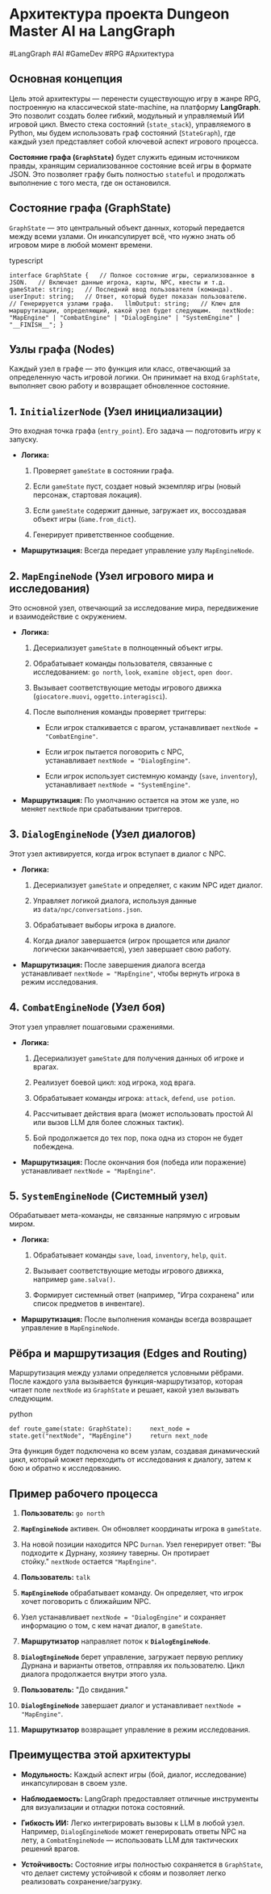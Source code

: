 # Архитектура проекта Dungeon Master AI на LangGraph

#LangGraph #AI #GameDev #RPG #Архитектура

## Основная концепция

Цель этой архитектуры — перенести существующую игру в жанре RPG, построенную на классической state-machine, на платформу **LangGraph**. Это позволит создать более гибкий, модульный и управляемый ИИ игровой цикл. Вместо стека состояний (`state_stack`), управляемого в Python, мы будем использовать граф состояний (`StateGraph`), где каждый узел представляет собой ключевой аспект игрового процесса.

**Состояние графа (`GraphState`)** будет служить единым источником правды, хранящим сериализованное состояние всей игры в формате JSON. Это позволяет графу быть полностью `stateful` и продолжать выполнение с того места, где он остановился.

## Состояние графа (GraphState)

`GraphState` — это центральный объект данных, который передается между всеми узлами. Он инкапсулирует всё, что нужно знать об игровом мире в любой момент времени.

typescript

`interface GraphState {   // Полное состояние игры, сериализованное в JSON.   // Включает данные игрока, карты, NPC, квесты и т.д.   gameState: string;   // Последний ввод пользователя (команда).   userInput: string;   // Ответ, который будет показан пользователю.   // Генерируется узлами графа.   llmOutput: string;   // Ключ для маршрутизации, определяющий, какой узел будет следующим.   nextNode: "MapEngine" | "CombatEngine" | "DialogEngine" | "SystemEngine" | "__FINISH__"; }`

## Узлы графа (Nodes)

Каждый узел в графе — это функция или класс, отвечающий за определенную часть игровой логики. Он принимает на вход `GraphState`, выполняет свою работу и возвращает обновленное состояние.

## 1. `InitializerNode` (Узел инициализации)

Это входная точка графа (`entry_point`). Его задача — подготовить игру к запуску.

- **Логика:**
    
    1. Проверяет `gameState` в состоянии графа.
        
    2. Если `gameState` пуст, создает новый экземпляр игры (новый персонаж, стартовая локация).
        
    3. Если `gameState` содержит данные, загружает их, воссоздавая объект игры (`Game.from_dict`).
        
    4. Генерирует приветственное сообщение.
        
- **Маршрутизация:** Всегда передает управление узлу `MapEngineNode`.
    

## 2. `MapEngineNode` (Узел игрового мира и исследования)

Это основной узел, отвечающий за исследование мира, передвижение и взаимодействие с окружением.

- **Логика:**
    
    1. Десериализует `gameState` в полноценный объект игры.
        
    2. Обрабатывает команды пользователя, связанные с исследованием: `go north`, `look`, `examine object`, `open door`.
        
    3. Вызывает соответствующие методы игрового движка (`giocatore.muovi`, `oggetto.interagisci`).
        
    4. После выполнения команды проверяет триггеры:
        
        - Если игрок сталкивается с врагом, устанавливает `nextNode = "CombatEngine"`.
            
        - Если игрок пытается поговорить с NPC, устанавливает `nextNode = "DialogEngine"`.
            
        - Если игрок использует системную команду (`save`, `inventory`), устанавливает `nextNode = "SystemEngine"`.
            
- **Маршрутизация:** По умолчанию остается на этом же узле, но меняет `nextNode` при срабатывании триггеров.
    

## 3. `DialogEngineNode` (Узел диалогов)

Этот узел активируется, когда игрок вступает в диалог с NPC.

- **Логика:**
    
    1. Десериализует `gameState` и определяет, с каким NPC идет диалог.
        
    2. Управляет логикой диалога, используя данные из `data/npc/conversations.json`.
        
    3. Обрабатывает выборы игрока в диалоге.
        
    4. Когда диалог завершается (игрок прощается или диалог логически заканчивается), узел завершает свою работу.
        
- **Маршрутизация:** После завершения диалога всегда устанавливает `nextNode = "MapEngine"`, чтобы вернуть игрока в режим исследования.
    

## 4. `CombatEngineNode` (Узел боя)

Этот узел управляет пошаговыми сражениями.

- **Логика:**
    
    1. Десериализует `gameState` для получения данных об игроке и врагах.
        
    2. Реализует боевой цикл: ход игрока, ход врага.
        
    3. Обрабатывает команды игрока: `attack`, `defend`, `use potion`.
        
    4. Рассчитывает действия врага (может использовать простой AI или вызов LLM для более сложных тактик).
        
    5. Бой продолжается до тех пор, пока одна из сторон не будет побеждена.
        
- **Маршрутизация:** После окончания боя (победа или поражение) устанавливает `nextNode = "MapEngine"`.
    

## 5. `SystemEngineNode` (Системный узел)

Обрабатывает мета-команды, не связанные напрямую с игровым миром.

- **Логика:**
    
    1. Обрабатывает команды `save`, `load`, `inventory`, `help`, `quit`.
        
    2. Вызывает соответствующие методы игрового движка, например `game.salva()`.
        
    3. Формирует системный ответ (например, "Игра сохранена" или список предметов в инвентаre).
        
- **Маршрутизация:** После выполнения команды всегда возвращает управление в `MapEngineNode`.
    

## Рёбра и маршрутизация (Edges and Routing)

Маршрутизация между узлами определяется условными рёбрами. После каждого узла вызывается функция-маршрутизатор, которая читает поле `nextNode` из `GraphState` и решает, какой узел вызывать следующим.

python

`def route_game(state: GraphState):     next_node = state.get("nextNode", "MapEngine")     return next_node`

Эта функция будет подключена ко всем узлам, создавая динамический цикл, который может переходить от исследования к диалогу, затем к бою и обратно к исследованию.

## Пример рабочего процесса

1. **Пользователь:** `go north`
    
2. **`MapEngineNode`** активен. Он обновляет координаты игрока в `gameState`.
    
3. На новой позиции находится NPC `Durnan`. Узел генерирует ответ: "Вы подходите к Дурнану, хозяину таверны. Он протирает стойку." `nextNode` остается `"MapEngine"`.
    
4. **Пользователь:** `talk`
    
5. **`MapEngineNode`** обрабатывает команду. Он определяет, что игрок хочет поговорить с ближайшим NPC.
    
6. Узел устанавливает `nextNode = "DialogEngine"` и сохраняет информацию о том, с кем начат диалог, в `gameState`.
    
7. **Маршрутизатор** направляет поток к **`DialogEngineNode`**.
    
8. **`DialogEngineNode`** берет управление, загружает первую реплику Дурнана и варианты ответов, отправляя их пользователю. Цикл диалога продолжается внутри этого узла.
    
9. **Пользователь:** "До свидания."
    
10. **`DialogEngineNode`** завершает диалог и устанавливает `nextNode = "MapEngine"`.
    
11. **Маршрутизатор** возвращает управление в режим исследования.
    

## Преимущества этой архитектуры

- **Модульность:** Каждый аспект игры (бой, диалог, исследование) инкапсулирован в своем узле.
    
- **Наблюдаемость:** LangGraph предоставляет отличные инструменты для визуализации и отладки потока состояний.
    
- **Гибкость ИИ:** Легко интегрировать вызовы к LLM в любой узел. Например, `DialogEngineNode` может генерировать ответы NPC на лету, а `CombatEngineNode` — использовать LLM для тактических решений врагов.
    
- **Устойчивость:** Состояние игры полностью сохраняется в `GraphState`, что делает систему устойчивой к сбоям и позволяет легко реализовать сохранение/загрузку.
